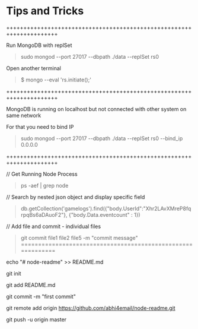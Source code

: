 # Tips and Tricks
+++++++++++++++++++++++++++++++++++++++++++++++++++++++++++++++++++++

Run MongoDB with replSet 

> sudo mongod --port 27017 --dbpath ./data --replSet rs0

Open another terminal 

> $ mongo --eval 'rs.initiate();'

+++++++++++++++++++++++++++++++++++++++++++++++++++++++++++++++++++++

MongoDB is running on localhost but not connected with other system on same network 

For that you need to bind IP

> sudo mongod --port 27017 --dbpath ./data --replSet rs0 --bind_ip 0.0.0.0

+++++++++++++++++++++++++++++++++++++++++++++++++++++++++++++++++++++

// Get Running Node Process 
> ps -aef | grep node

// Search by nested json object and display specific field
> db.getCollection('gamelogs').find({"body.UserId":"Xhr2LAvXMreP8fqrpqBs6aDAuoF2"}, {"body.Data.eventcount" : 1})

// Add file and commit - individual files
> git commit file1 file2 file5 -m "commit message"
============================================================

echo "# node-readme" >> README.md

git init

git add README.md

git commit -m "first commit"

git remote add origin https://github.com/abhi4email/node-readme.git

git push -u origin master

